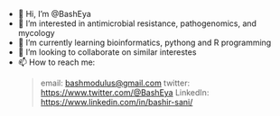 - 👋 Hi, I’m @BashEya
- 👀 I’m interested in antimicrobial resistance, pathogenomics, and mycology
- 🌱 I’m currently learning bioinformatics, pythong and R programming
- 💞️ I’m looking to collaborate on similar interestes
- 📫 How to reach me:
  > email: bashmodulus@gmail.com
  > twitter: https://www.twitter.com/@BashEya
  > LinkedIn: https://www.linkedin.com/in/bashir-sani/

<!---
BashEya/BashEya is a ✨ special ✨ repository because its `README.md` (this file) appears on your GitHub profile.
You can click the Preview link to take a look at your changes.
--->
